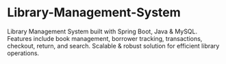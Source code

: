 # Library-Management-System
Library Management System built with Spring Boot, Java &amp; MySQL. Features include book management, borrower tracking, transactions, checkout, return, and search. Scalable &amp; robust solution for efficient library operations.
